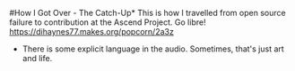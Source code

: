 #How I Got Over - The Catch-Up*
This is how I travelled from open source failure to contribution at the Ascend Project. Go libre!
https://dihaynes77.makes.org/popcorn/2a3z

* There is some explicit language in the audio. Sometimes, that's just art and life.